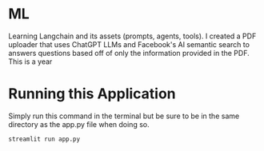 # ML

Learning Langchain and its assets (prompts, agents, tools). I created a PDF uploader that uses ChatGPT LLMs and Facebook's AI semantic search to answers questions based off of only the information provided in the PDF. This is a year

# Running this Application

Simply run this command in the terminal but be sure to be in the same directory as the app.py file when doing so.

```sh
streamlit run app.py
```
